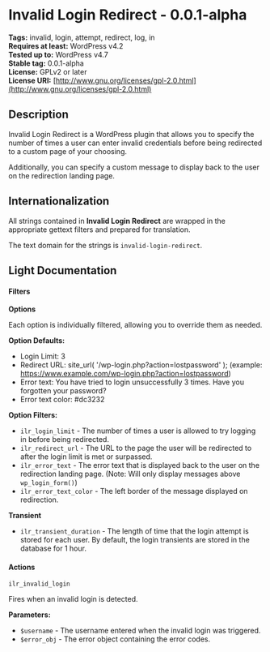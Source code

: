 # Invalid Login Redirect - 0.0.1-alpha

**Tags:**              invalid, login, attempt, redirect, log, in <br />
**Requires at least:** WordPress v4.2 <br />
**Tested up to:**      WordPress v4.7 <br />
**Stable tag:**        0.0.1-alpha <br />
**License:**           GPLv2 or later <br />
**License URI:**       [http://www.gnu.org/licenses/gpl-2.0.html](http://www.gnu.org/licenses/gpl-2.0.html)

## Description

Invalid Login Redirect is a WordPress plugin that allows you to specify the number of times a user can enter invalid credentials before being redirected to a custom page of your choosing.

Additionally, you can specify a custom message to display back to the user on the redirection landing page.

## Internationalization

All strings contained in **Invalid Login Redirect** are wrapped in the appropriate gettext filters and prepared for translation.

The text domain for the strings is `invalid-login-redirect`.

## Light Documentation

#### Filters

**Options**

Each option is individually filtered, allowing you to override them as needed.

**Option Defaults:**
- Login Limit: 3
- Redirect URL: site_url( '/wp-login.php?action=lostpassword' ); (example: https://www.example.com/wp-login.php?action=lostpassword)
- Error text: You have tried to login unsuccessfully 3 times. Have you forgotten your password?
- Error text color: #dc3232

**Option Filters:**
- `ilr_login_limit` - The number of times a user is allowed to try logging in before being redirected.
- `ilr_redirect_url` - The URL to the page the user will be redirected to after the login limit is met or surpassed.
- `ilr_error_text` - The error text that is displayed back to the user on the redirection landing page. (Note: Will only display messages above `wp_login_form()`)
- `ilr_error_text_color` - The left border of the message displayed on redirection.

**Transient**
- `ilr_transient_duration` - The length of time that the login attempt is stored for each user. By default, the login transients are stored in the database for 1 hour.

#### Actions

`ilr_invalid_login`

Fires when an invalid login is detected.

**Parameters:**
- `$username`  - The username entered when the invalid login was triggered.
- `$error_obj` - The error object containing the error codes.
